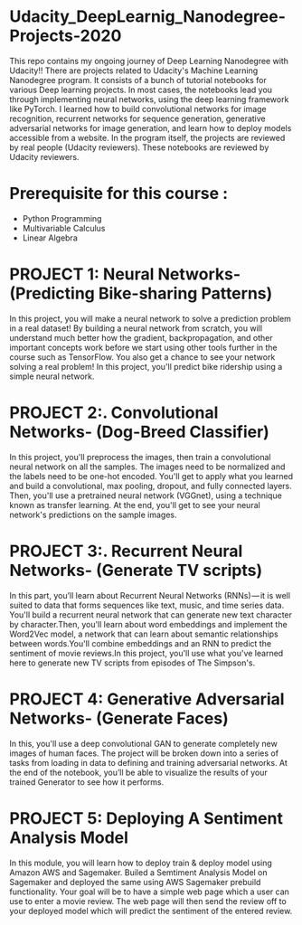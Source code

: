 # Udacity_DeepLearnig_Nanodegree-Projects-2020
This repo contains my ongoing journey of Deep Learning Nanodegree with Udacity!!
There are projects related to Udacity's Machine Learning Nanodegree program. It consists of a bunch of tutorial notebooks for various Deep learning projects. In most cases, the notebooks lead you through implementing neural networks, using the deep learning framework like PyTorch. I learned how to build convolutional networks for image recognition, recurrent networks for sequence generation, generative adversarial networks for image generation, and learn how to deploy models accessible from a website.
In the program itself, the projects are reviewed by real people (Udacity reviewers). These notebooks are reviewed by Udacity reviewers.

# Prerequisite for this course :

- Python Programming
- Multivariable Calculus
- Linear Algebra

# PROJECT 1: Neural Networks- (Predicting Bike-sharing Patterns)
In this project, you will make a neural network to solve a prediction problem in a real dataset! By building a neural network from scratch, you will understand much better how the gradient, backpropagation, and other important concepts work before we start using other tools further in the course such as TensorFlow. You also get a chance to see your network solving a real problem! In this project, you'll predict bike ridership using a simple neural network.

# PROJECT 2:. Convolutional Networks- (Dog-Breed Classifier)
In this project, you'll preprocess the images, then train a convolutional neural network on all the samples. The images need to be normalized and the labels need to be one-hot encoded. You'll get to apply what you learned and build a convolutional, max pooling, dropout, and fully connected layers. Then, you'll use a pretrained neural network (VGGnet), using a technique known as transfer learning. At the end, you'll get to see your neural network's predictions on the sample images.

# PROJECT 3:. Recurrent Neural Networks- (Generate TV scripts)
In this part, you’ll learn about Recurrent Neural Networks (RNNs) — it is well suited to data that forms sequences like text, music, and time series data. You'll build a recurrent neural network that can generate new text character by character.Then, you'll learn about word embeddings and implement the Word2Vec model, a network that can learn about semantic relationships between words.You'll combine embeddings and an RNN to predict the sentiment of movie reviews.In this project, you'll use what you've learned here to generate new TV scripts from episodes of The Simpson's.

# PROJECT 4: Generative Adversarial Networks- (Generate Faces)
In this, you'll use a deep convolutional GAN to generate completely new images of human faces. The project will be broken down into a series of tasks from loading in data to defining and training adversarial networks. At the end of the notebook, you’ll be able to visualize the results of your trained Generator to see how it performs.

# PROJECT 5: Deploying A Sentiment Analysis Model
In this module, you will learn how to deploy train & deploy model using Amazon AWS and Sagemaker. Builed a Semtiment Analysis Model on Sagemaker and deployed the same using AWS Sagemaker prebuild functionality.
Your goal will be to have a simple web page which a user can use to enter a movie review. The web page will then send the review off to your deployed model which will predict the sentiment of the entered review.
